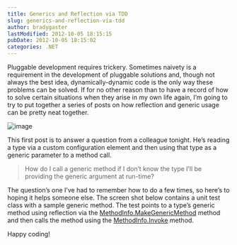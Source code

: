 ```yaml
---
title: Generics and Reflection via TDD
slug: generics-and-reflection-via-tdd
author: bradygaster
lastModified: 2012-10-05 18:15:15
pubDate: 2012-10-05 18:15:02
categories: .NET
---
```


<p>Pluggable development requires trickery. Sometimes naivety is a requirement in the development of pluggable solutions and, though not always the best idea, dynamically-dynamic code is the only way these problems can be solved. If for no other reason than
  to have a record of how to solve certain situations when they arise in my own life again, I&#x2019;m going to try to put together a series of posts on how reflection and generic usage can be pretty neat together.</p>
<p>
  <img src="/posts/generics-and-reflection-via-tdd/media/image_3.png" alt="image">
</p>
<p>This first post is to answer a question from a colleague tonight. He&#x2019;s reading a type via a custom configuration element and then using that type as a generic parameter to a method call.</p>
<blockquote>
  <p>How do I call a generic method if I don&#x2019;t know the type I&#x2019;ll be providing the generic argument at run-time?</p>
</blockquote>
<p>The question&#x2019;s one I&#x2019;ve had to remember how to do a few times, so here&#x2019;s to hoping it helps someone else. The screen shot below contains a unit test class with a sample generic method. The test points to a type&#x2019;s generic method using reflection via the
  <a href="http://msdn.microsoft.com/en-us/library/system.reflection.methodinfo.makegenericmethod(v=VS.100).aspx">MethodInfo.MakeGenericMethod</a> <em></em>  method and then calls the method using the
  <a href="http://msdn.microsoft.com/en-us/library/system.reflection.methodinfo.invoke.aspx">MethodInfo.Invoke</a>  method.</p>
<p>Happy coding!</p>
